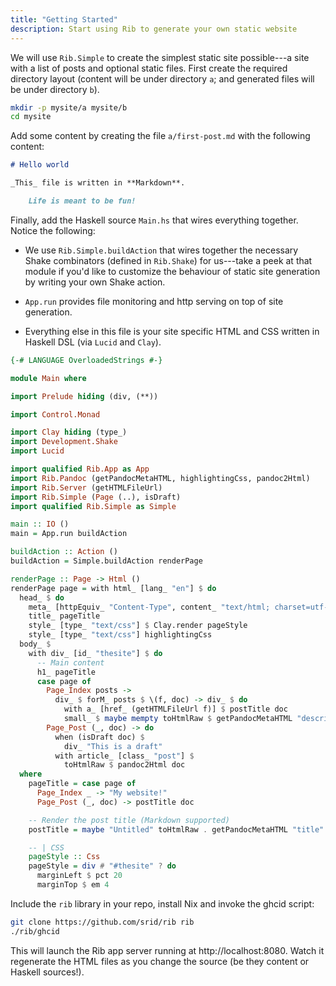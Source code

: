 ```yaml
---
title: "Getting Started"
description: Start using Rib to generate your own static website
---
```


We will use `Rib.Simple` to create the simplest static site possible---a site
with a list of posts and optional static files. First create the required
directory layout (content will be under directory `a`; and generated files will
be under directory `b`).


```bash
mkdir -p mysite/a mysite/b
cd mysite
```

Add some content by creating the file `a/first-post.md` with the following content:


```markdown
# Hello world

_This_ file is written in **Markdown**.

    Life is meant to be fun!
```


Finally, add the Haskell source `Main.hs` that wires everything together. Notice
the following:

- We use `Rib.Simple.buildAction` that wires together the necessary Shake
combinators (defined in `Rib.Shake`) for us---take a peek at that module if
you'd like to customize the behaviour of static site generation by writing your
own Shake action.

- `App.run` provides file monitoring and http serving on top of site
generation.

- Everything else in this file is your site specific HTML and CSS
written in Haskell DSL (via `Lucid` and `Clay`).

```haskell
{-# LANGUAGE OverloadedStrings #-}

module Main where

import Prelude hiding (div, (**))

import Control.Monad

import Clay hiding (type_)
import Development.Shake
import Lucid

import qualified Rib.App as App
import Rib.Pandoc (getPandocMetaHTML, highlightingCss, pandoc2Html)
import Rib.Server (getHTMLFileUrl)
import Rib.Simple (Page (..), isDraft)
import qualified Rib.Simple as Simple

main :: IO ()
main = App.run buildAction

buildAction :: Action ()
buildAction = Simple.buildAction renderPage

renderPage :: Page -> Html ()
renderPage page = with html_ [lang_ "en"] $ do
  head_ $ do
    meta_ [httpEquiv_ "Content-Type", content_ "text/html; charset=utf-8"]
    title_ pageTitle
    style_ [type_ "text/css"] $ Clay.render pageStyle
    style_ [type_ "text/css"] highlightingCss
  body_ $
    with div_ [id_ "thesite"] $ do
      -- Main content
      h1_ pageTitle
      case page of
        Page_Index posts ->
          div_ $ forM_ posts $ \(f, doc) -> div_ $ do
            with a_ [href_ (getHTMLFileUrl f)] $ postTitle doc
            small_ $ maybe mempty toHtmlRaw $ getPandocMetaHTML "description" doc
        Page_Post (_, doc) -> do
          when (isDraft doc) $
            div_ "This is a draft"
          with article_ [class_ "post"] $
            toHtmlRaw $ pandoc2Html doc
  where
    pageTitle = case page of
      Page_Index _ -> "My website!"
      Page_Post (_, doc) -> postTitle doc

    -- Render the post title (Markdown supported)
    postTitle = maybe "Untitled" toHtmlRaw . getPandocMetaHTML "title"

    -- | CSS
    pageStyle :: Css
    pageStyle = div # "#thesite" ? do
      marginLeft $ pct 20
      marginTop $ em 4
```

Include the `rib` library in your repo, install Nix and invoke the ghcid script:

```bash
git clone https://github.com/srid/rib rib
./rib/ghcid
```

This will launch the Rib app server running at http://localhost:8080. Watch it
regenerate the HTML files as you change the source (be they content or Haskell sources!).
